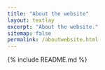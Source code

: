 ```yaml
---
title: "About the website"
layout: textlay
excerpt: "About the website."
sitemap: false
permalink: /aboutwebsite.html
---
```


{% include README.md %}